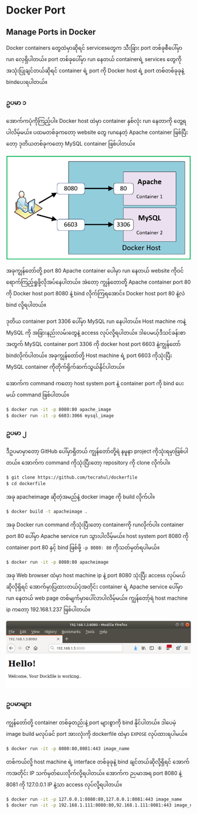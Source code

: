 # Docker Port

## Manage Ports in Docker

Docker containers တွေထဲမှာဆိုရင် servicesတွေက သီးခြား port တစ်ခုစီပေါ်မှာ run လေ့ရှိပါတယ်။ port တစ်ခုပေါ်မှာ run နေတယ် containerရဲ့ services ‌တွေကို အသုံးပြုချင်တယ်ဆိုရင် container ရဲ့ port ကို Docker host ရဲ့ port တစ်တစ်ခုခုနဲ့ bindပေးရပါတယ်။

### ဥပမာ ၁

အောက်‌ကပုံကိုကြည့်ပါ။ Docker host ထဲမှာ container နှစ်လုံး run နေတာကို တွေ့ရပါလိမ့်မယ်။ ပထမတစ်ခုကတော့ website တွေ runနေတဲ့ Apache container ဖြစ်ပြီးတော့ ဒုတိယတစ်ခုကတော့ MySQL container ဖြစ်ပါတယ်။  


![](.gitbook/assets/screenshot-132.png)

အခုကျွန်တော်တို့ port 80 Apache container ပေါမှာ run နေတယ် website ကိုဝင်ရောက်ကြည့်ရှုဖို့လိုအပ်နေပါတယ်။ အဲတော့ ကျွန်တောတို့ Apache container port 80 ကို Docker host port 8080 နဲ့ bind လိုက်ကြရအောင်။ Docker host port 80 နဲ့လဲ bind လို့ရပါတယ်။

ဒုတိယ container port 3306 ပေါ်မှာ MySQL run နေပါတယ်။ Host machine ကနဲ့ MySQL ကို အခြားနည်းလမ်းတွေနဲ့ access လုပ်လို့ရပါတယ်။ ဒါပေမယ့်ဒီသင်ခန်းစာအတွက် MySQL container port 3306 ကို docker host port 6603 နဲ့ကျွန်တော် bindလိုက်ပါတယ်။ အခုကျွန်တော်တို့ Host machine ရဲ့ port 6603 ကိုသုံးပြီး MySQL container ကိုတိုက်ရိုက်ဆက်သွယ်နိုင်ပါတယ်။

အောက်က command ကတော့ host system port နဲ့ container port ကို bind ပေးမယ် command ဖြစ်ပါတယ်။

```bash
$ docker run -it -p 8080:80 apache_image
$ docker run -it -p 6603:3066 mysql_image
```

### ဥပမာ ၂

ဒီဥပမာမှာတော့ GitHub ပေါ်မှာရှိတယ် ကျွန်တော်တို့ရဲ နမူနာ project ကိုသုံးရမှာဖြစ်ပါတယ်။ အောက်က command ကိုသုံးပြီးတော့ repository ကို clone လိုက်ပါ။

```bash
$ git clone https://github.com/tecrahul/dockerfile
$ cd dockerfile
```

အခု apacheimage ဆိုတဲ့အမည်နဲ့ docker image ကို build လိုက်ပါ။

```bash
$ docker build -t apacheimage .
```

အခု Docker run command ကိုသုံးပြီး‌တော့ containerကို runလိုက်ပါ။ container port 80 ပေါ်မှာ Apache service run သွားပါလိမ့်မယ်။ host system port 8080 ကို container port 80 နှင့် bind ဖြစ်ဖို့ `-p 8080: 80` ကိုသတ်မှတ်ရပါမယ်။

```bash
$ docker run -it -p 8080:80 apacheimage
```

အခု Web browser ထဲမှာ host machine ip နဲ့ port 8080 သုံးပြီး access လုပ်မယ်ဆိုလိုရှိရင် အောက်မှာပြထားတယ်ပုံအတိုင်း container ရဲ့ Apache service ပေါ်မှာ run နေတယ် web page တစ်မျက်မှာပေါ်လာပါလိမ့်မယ်။ ကျွန်တော့်ရဲ host machine ip ကတော့ 192.168.1.237 ဖြစ်ပါတယ်။

![](.gitbook/assets/docker_file_and_docker_port.png)

### ဥပမာများ

ကျွန်တော်တို့ container တစ်ခုတည်းနဲ့ port များစွာကို bind နိုင်ပါတယ်။ ဒါပေမဲ့ image build မလုပ်ခင် port အားလုံးကို dockerfile ထဲမှာ `EXPOSE` လုပ်ထားရပါမယ်။

```bash
$ docker run -it -p 8080:80,8081:443 image_name
```

တစ်ကယ်လို့ host machine ရဲ့ interface တစ်ခုခုနဲ့ bind ချင်တယ်ဆိုလို့ရှိရင် အောက်ကအတိုင်း IP သက်မှတ်ပေးလိုက်လို့ရပါတယ်။ အောက်က ဉပမာအရ port 8080 နဲ့ 8081 ကို 127.0.0.1 IP နဲ့သာ access လုပ်လို့ရပါတယ်။

```bash
$ docker run -it -p 127.0.0.1:8080:80,127.0.0.1:8081:443 image_name
$ docker run -it -p 192.168.1.111:8080:80,92.168.1.111:8081:443 image_name
```

